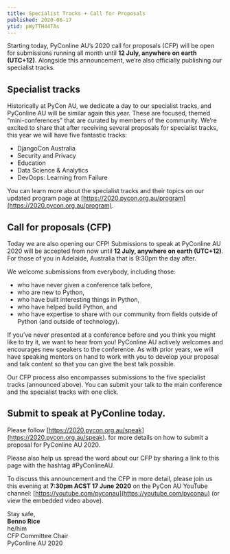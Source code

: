 ```yaml
---
title: Specialist Tracks + Call for Proposals
published: 2020-06-17
ytid: pWyTTH44TAs
---
```


Starting today, PyConline AU’s 2020 call for proposals (CFP) will be open for submissions running all month until **12 July, anywhere on earth (UTC+12)**. Alongside this announcement, we’re also officially publishing our specialist tracks.

## Specialist tracks
Historically at PyCon AU, we dedicate a day to our specialist tracks, and PyConline AU will be similar again this year. These are focused, themed “mini-conferences” that are curated by members of the community.
We’re excited to share that after receiving several proposals for specialist tracks, this year we will have five fantastic tracks:

* DjangoCon Australia
* Security and Privacy
* Education
* Data Science & Analytics
* DevOops: Learning from Failure

You can learn more about the specialist tracks and their topics on our updated program page at [https://2020.pycon.org.au/program](https://2020.pycon.org.au/program).

## Call for proposals (CFP)
Today we are also opening our CFP!
Submissions to speak at PyConline AU 2020 will be accepted from now until **12 July, anywhere on earth (UTC+12)**. For those of you in Adelaide, Australia that is 9:30pm the day after.


We welcome submissions from everybody, including those:

* who have never given a conference talk before,
* who are new to Python,
* who have built interesting things in Python, 
* who have helped build Python, and
* who have expertise to share with our community from fields outside of Python (and outside of technology).

If you’ve never presented at a conference before and you think you might like to try it, we want to hear from you! PyConline AU actively welcomes and encourages new speakers to the conference. As with prior years, we will have speaking mentors on hand to work with you to develop your proposal and talk content so that you can give the best talk possible.

Our CFP process also encompasses submissions to the five specialist tracks (announced above). You can submit your talk to the main conference and the specialist tracks with one click.

## Submit to speak at PyConline today.
Please follow [https://2020.pycon.org.au/speak](https://2020.pycon.org.au/speak). for more details on how to submit a proposal for PyConline AU 2020.

Please also help us spread the word about our CFP by sharing a link to this page with the hashtag #PyConlineAU.

To discuss this announcement and the CFP in more detail, please join us this evening at **7:30pm ACST 17 June 2020** on the PyCon AU YouTube channel: [https://youtube.com/pyconau](https://youtube.com/pyconau) (or view the embedded video above).

<p>
    Stay safe,<br>
    <b>Benno Rice</b><br>
    he/him<br>
    CFP Committee Chair<br>
    PyConline AU 2020
</p>
